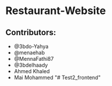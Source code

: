 # Restaurant-Website

## Contributors:
- @3bdo-Yahya
- @menaehab
- @MennaFathi87
- @3bdelhaady
- Ahmed Khaled
- Mai Mohammed
"# Test2_frontend" 
